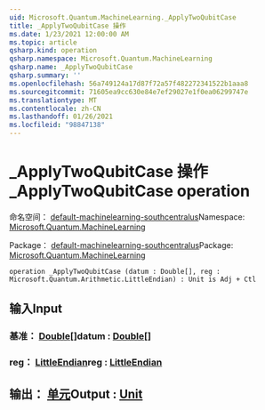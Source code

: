 ```yaml
---
uid: Microsoft.Quantum.MachineLearning._ApplyTwoQubitCase
title: _ApplyTwoQubitCase 操作
ms.date: 1/23/2021 12:00:00 AM
ms.topic: article
qsharp.kind: operation
qsharp.namespace: Microsoft.Quantum.MachineLearning
qsharp.name: _ApplyTwoQubitCase
qsharp.summary: ''
ms.openlocfilehash: 56a749124a17d87f72a57f482272341522b1aaa8
ms.sourcegitcommit: 71605ea9cc630e84e7ef29027e1f0ea06299747e
ms.translationtype: MT
ms.contentlocale: zh-CN
ms.lasthandoff: 01/26/2021
ms.locfileid: "98847138"
---
```

# <a name="_applytwoqubitcase-operation"></a><span data-ttu-id="3f231-102">_ApplyTwoQubitCase 操作</span><span class="sxs-lookup"><span data-stu-id="3f231-102">_ApplyTwoQubitCase operation</span></span>

<span data-ttu-id="3f231-103">命名空间： [default-machinelearning-southcentralus](xref:Microsoft.Quantum.MachineLearning)</span><span class="sxs-lookup"><span data-stu-id="3f231-103">Namespace: [Microsoft.Quantum.MachineLearning](xref:Microsoft.Quantum.MachineLearning)</span></span>

<span data-ttu-id="3f231-104">Package： [default-machinelearning-southcentralus](https://nuget.org/packages/Microsoft.Quantum.MachineLearning)</span><span class="sxs-lookup"><span data-stu-id="3f231-104">Package: [Microsoft.Quantum.MachineLearning](https://nuget.org/packages/Microsoft.Quantum.MachineLearning)</span></span>




```qsharp
operation _ApplyTwoQubitCase (datum : Double[], reg : Microsoft.Quantum.Arithmetic.LittleEndian) : Unit is Adj + Ctl
```


## <a name="input"></a><span data-ttu-id="3f231-105">输入</span><span class="sxs-lookup"><span data-stu-id="3f231-105">Input</span></span>

### <a name="datum--double"></a><span data-ttu-id="3f231-106">基准： [Double](xref:microsoft.quantum.lang-ref.double)[]</span><span class="sxs-lookup"><span data-stu-id="3f231-106">datum : [Double](xref:microsoft.quantum.lang-ref.double)[]</span></span>




### <a name="reg--littleendian"></a><span data-ttu-id="3f231-107">reg： [LittleEndian](xref:Microsoft.Quantum.Arithmetic.LittleEndian)</span><span class="sxs-lookup"><span data-stu-id="3f231-107">reg : [LittleEndian](xref:Microsoft.Quantum.Arithmetic.LittleEndian)</span></span>





## <a name="output--unit"></a><span data-ttu-id="3f231-108">输出： [单元](xref:microsoft.quantum.lang-ref.unit)</span><span class="sxs-lookup"><span data-stu-id="3f231-108">Output : [Unit](xref:microsoft.quantum.lang-ref.unit)</span></span>


